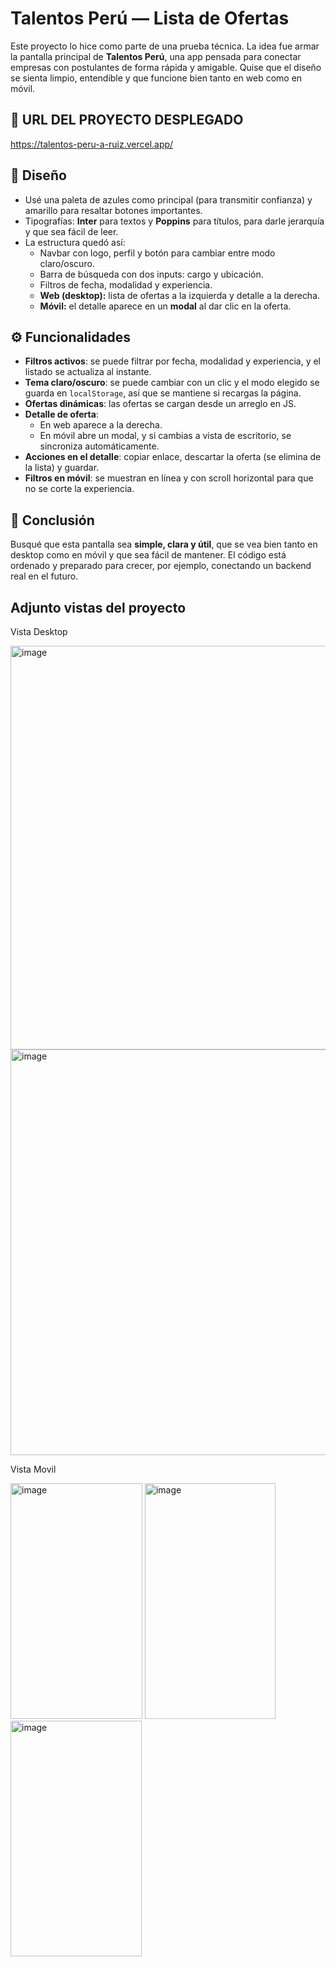 # Talentos Perú — Lista de Ofertas

Este proyecto lo hice como parte de una prueba técnica. La idea fue armar la pantalla principal de **Talentos Perú**, una app pensada para conectar empresas con postulantes de forma rápida y amigable. Quise que el diseño se sienta limpio, entendible y que funcione bien tanto en web como en móvil.

## 🚀 URL DEL PROYECTO DESPLEGADO
https://talentos-peru-a-ruiz.vercel.app/


## 🎨 Diseño  
- Usé una paleta de azules como principal (para transmitir confianza) y amarillo para resaltar botones importantes.  
- Tipografías: **Inter** para textos y **Poppins** para títulos, para darle jerarquía y que sea fácil de leer.  
- La estructura quedó así:
  - Navbar con logo, perfil y botón para cambiar entre modo claro/oscuro.  
  - Barra de búsqueda con dos inputs: cargo y ubicación.  
  - Filtros de fecha, modalidad y experiencia.  
  - **Web (desktop):** lista de ofertas a la izquierda y detalle a la derecha.  
  - **Móvil:** el detalle aparece en un **modal** al dar clic en la oferta.

## ⚙️ Funcionalidades
- **Filtros activos**: se puede filtrar por fecha, modalidad y experiencia, y el listado se actualiza al instante.  
- **Tema claro/oscuro**: se puede cambiar con un clic y el modo elegido se guarda en `localStorage`, así que se mantiene si recargas la página.  
- **Ofertas dinámicas**: las ofertas se cargan desde un arreglo en JS.
- **Detalle de oferta**:
  - En web aparece a la derecha.  
  - En móvil abre un modal, y si cambias a vista de escritorio, se sincroniza automáticamente.  
- **Acciones en el detalle**: copiar enlace, descartar la oferta (se elimina de la lista) y guardar.  
- **Filtros en móvil**: se muestran en línea y con scroll horizontal para que no se corte la experiencia.  

## 🚀 Conclusión
Busqué que esta pantalla sea **simple, clara y útil**, que se vea bien tanto en desktop como en móvil y que sea fácil de mantener. El código está ordenado y preparado para crecer, por ejemplo, conectando un backend real en el futuro.

## Adjunto vistas del proyecto 

Vista Desktop

<img width="1336" height="646" alt="image" src="https://github.com/user-attachments/assets/13f79ec6-697e-4d56-a5e0-c709e8cb90b1" />

<img width="1332" height="649" alt="image" src="https://github.com/user-attachments/assets/aab1ac26-7b71-4779-adda-0ac4778a1e63" />

Vista Movil

<img width="211" height="377" alt="image" src="https://github.com/user-attachments/assets/e6952df6-7d35-489a-9edb-1f72b471a9ee" />

<img width="209" height="377" alt="image" src="https://github.com/user-attachments/assets/382cc0ef-8b96-4199-9f98-522a1aadadc1" />

<img width="210" height="377" alt="image" src="https://github.com/user-attachments/assets/a89bbc1c-2938-4fd2-9a02-859852a2ec02" />

